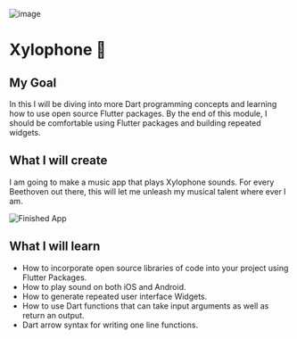 ![image](https://user-images.githubusercontent.com/69623904/165604906-071c3604-c680-4523-bdcc-9fd36cd4c8ea.png)


# Xylophone 🎹

## My Goal

In this I will be diving into more Dart programming concepts and learning how to use open source Flutter packages. By the end of this module, I should be comfortable using Flutter packages and building repeated widgets.


## What I will create

I am going to make a music app that plays Xylophone sounds. For every Beethoven out there, this will let me unleash my musical talent where ever I am. 

![Finished App](https://user-images.githubusercontent.com/69623904/165614155-dffb63e2-d5f5-47af-bd73-303d45881e11.png)

## What I will learn

- How to incorporate open source libraries of code into your project using Flutter Packages.
- How to play sound on both iOS and Android.
- How to generate repeated user interface Widgets.
- How to use Dart functions that can take input arguments as well as return an output.
- Dart arrow syntax for writing one line functions.
